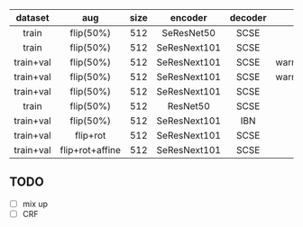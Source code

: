 |  dataset  |    aug    | size |   encoder    | decoder |       lr        |  mIoU  |
| :-------: | :-------: | :--: | :----------: | :-----: | :-------------: | :----: |
|   train   | flip(50%) | 512  |  SeResNet50  |  SCSE   |    step0.01     | 0.3146 |
|   train   | flip(50%) | 512  | SeResNext101 |  SCSE   |    step0.01     | 0.2733 |
| train+val | flip(50%) | 512  | SeResNext101 |  SCSE   | warmup+step0.02 | 0.334  |
| train+val | flip(50%) | 512  | SeResNext101 |  SCSE   | warmup+step0.01 | 0.3405 |
| train+val | flip(50%) | 512  | SeResNext101 |  SCSE   |    step0.01     | 0.369  |
|   train   | flip(50%) | 512  |   ResNet50   |  SCSE   |    step0.01     | 0.2741 |
| train+val | flip(50%) | 512  | SeResNext101 |   IBN   |    step0.01     | 0.3516 |
| train+val | flip+rot  | 512  | SeResNext101 |  SCSE   |    step0.01     | 0.3303 |
| train+val |flip+rot+affine| 512  | SeResNext101 |  SCSE   |    step0.01     | 0.3552 |
## TODO

- [ ] mix up
- [ ] CRF